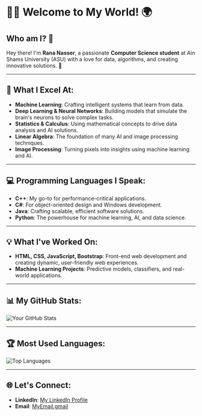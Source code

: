 # 👨‍💻 Welcome to My World! 🌍

## Who am I? 🤔
Hey there! I'm **Rana Nasser**, a passionate **Computer Science student** at Ain Shams University (ASU) with a love for data, algorithms, and creating innovative solutions. 🚀

---

## 🧠 What I Excel At:
- **Machine Learning**: Crafting intelligent systems that learn from data.
- **Deep Learning & Neural Networks**: Building models that simulate the brain's neurons to solve complex tasks.
- **Statistics & Calculus**: Using mathematical concepts to drive data analysis and AI solutions.
- **Linear Algebra**: The foundation of many AI and image processing techniques.
- **Image Processing**: Turning pixels into insights using machine learning and AI.

---

## 💻 Programming Languages I Speak:
- **C++**: My go-to for performance-critical applications.
- **C#**: For object-oriented design and Windows development.
- **Java**: Crafting scalable, efficient software solutions.
- **Python**: The powerhouse for machine learning, AI, and data science.

---

## 💡 What I've Worked On:
- **HTML, CSS, JavaScript, Bootstrap**: Front-end web development and creating dynamic, user-friendly web experiences.
- **Machine Learning Projects**: Predictive models, classifiers, and real-world applications.

---

## 📊 My GitHub Stats:
![Your GitHub Stats](https://github-readme-stats.vercel.app/api?username=rananasser760&show_icons=true&theme=radical)

---

## 🏆 Most Used Languages:
![Top Languages](https://github-readme-stats.vercel.app/api/top-langs/?username=rananasser760&layout=compact&theme=radical)

---

## 🌐 Let's Connect:
- **LinkedIn**: [My LinkedIn Profile]( https://www.linkedin.com/in/rana-nasser-7b2375291 )
- **Email**: [MyEmail.gmail](mailto:rananasser760@gmail.com)


